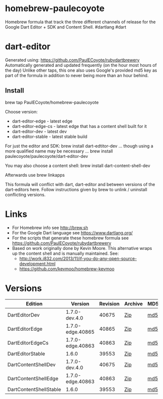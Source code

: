 homebrew-paulecoyote
====================

Homebrew formula that track the three different channels of release for the Google Dart Editor + SDK and Content Shell.  #dartlang #dart

dart-editor
===========

Generated using: https://github.com/PaulECoyote/rubydartbrewery
Automatically generated and updated frequently (on the hour most hours of the day)
Unlike other taps, this one also uses Google's provided md5 key as part of the formula in addition to never being more than an hour behind.

Install
-------
brew tap PaulECoyote/homebrew-paulecoyote

Choose version:
* dart-editor-edge - latest edge
* dart-editor-edge-cs - latest edge that has a content shell built for it
* dart-editor-dev - latest dev
* dart-editor-stable - latest stable build

For just the editor and SDK:
brew install dart-edtitor-dev
... though using a more qualified name may be necessary ...
brew install paulecoyote/paulecoyote/dart-editor-dev

You may also choose a content shell:
brew install dart-content-shell-dev

Afterwards use 
brew linkapps

This formula will conflict with dart, dart-editor and between versions of the dart-editors here.  Follow instructions given by brew to unlink / uninstall conflicting versions.

Links
=====
* For Homebrew info see http://brew.sh
* For the Google Dart language see https://www.dartlang.org/
* For the scripts that generate these homebrew formula see https://github.com/PaulECoyote/rubydartbrewery
* Based on work originally done by Kevin Moore. This alternative wraps up the content shell and is manually maintained.  See: 
    * http://work.j832.com/2013/11/if-you-do-any-open-source-development.html
    * https://github.com/kevmoo/homebrew-kevmoo

Versions
========
| Edition | Version | Revision | Archive | MD5 | Notes |
| ------- | ------- | -------- | ------- | --- | ----- |
| DartEditorDev | 1.7.0-dev.4.0 | 40675 | [Zip](https://storage.googleapis.com/dart-archive/channels/dev/release/40675/editor/darteditor-macos-x64.zip) | [md5](https://storage.googleapis.com/dart-archive/channels/dev/release/40675/editor/darteditor-macos-x64.zip.md5sum) | [Changes](https://storage.googleapis.com/dart-archive/channels/dev/release/latest/changelog.html) |
| DartEditorEdge | 1.7.0-edge.40865 | 40865 | [Zip](https://storage.googleapis.com/dart-archive/channels/be/raw/40865/editor/darteditor-macos-x64.zip) | [md5](https://storage.googleapis.com/dart-archive/channels/be/raw/40865/editor/darteditor-macos-x64.zip.md5sum) | - |
| DartEditorEdgeCs | 1.7.0-edge.40863 | 40863 | [Zip](https://storage.googleapis.com/dart-archive/channels/be/raw/40863/editor/darteditor-macos-x64.zip) | [md5](https://storage.googleapis.com/dart-archive/channels/be/raw/40863/editor/darteditor-macos-x64.zip.md5sum) | - |
| DartEditorStable | 1.6.0 | 39553 | [Zip](https://storage.googleapis.com/dart-archive/channels/stable/release/39553/editor/darteditor-macos-x64.zip) | [md5](https://storage.googleapis.com/dart-archive/channels/stable/release/39553/editor/darteditor-macos-x64.zip.md5sum) | [Changes](https://storage.googleapis.com/dart-archive/channels/stable/release/latest/changelog.html) |
| DartContentShellDev | 1.7.0-dev.4.0 | 40675 | [Zip](https://storage.googleapis.com/dart-archive/channels/dev/release/40675/dartium/content_shell-macos-ia32-release.zip) | [md5](https://storage.googleapis.com/dart-archive/channels/dev/release/40675/dartium/content_shell-macos-ia32-release.zip.md5sum) | - |
| DartContentShellEdge | 1.7.0-edge.40863 | 40863 | [Zip](https://storage.googleapis.com/dart-archive/channels/be/raw/40863/dartium/content_shell-macos-ia32-release.zip) | [md5](https://storage.googleapis.com/dart-archive/channels/be/raw/40863/dartium/content_shell-macos-ia32-release.zip.md5sum) | - |
| DartContentShellStable | 1.6.0 | 39553 | [Zip](https://storage.googleapis.com/dart-archive/channels/stable/release/39553/dartium/content_shell-macos-ia32-release.zip) | [md5](https://storage.googleapis.com/dart-archive/channels/stable/release/39553/dartium/content_shell-macos-ia32-release.zip.md5sum) | - |
